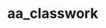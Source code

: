 # aa_classwork
 
           

                       
                       
                       
                       
                       
                       
                                     
                       
                       
                       
                       
                       
                       
                       
                                              
                       

                       
                       
                                     
                       
                       
                       
                       
                       
                       
                       
                       
                       
                       
                       
                       
                       
                       
                       
